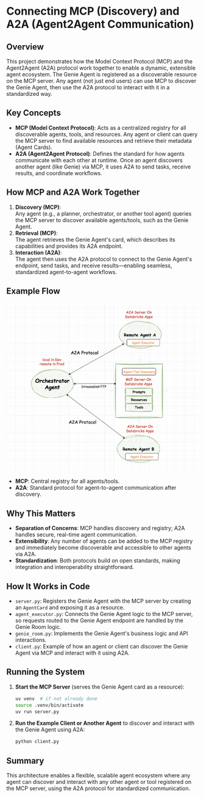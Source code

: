 # Connecting MCP (Discovery) and A2A (Agent2Agent Communication)

## Overview

This project demonstrates how the Model Context Protocol (MCP) and the Agent2Agent (A2A) protocol work together to enable a dynamic, extensible agent ecosystem. The Genie Agent is registered as a discoverable resource on the MCP server. Any agent (not just end users) can use MCP to discover the Genie Agent, then use the A2A protocol to interact with it in a standardized way.

## Key Concepts

- **MCP (Model Context Protocol)**: Acts as a centralized registry for all discoverable agents, tools, and resources. Any agent or client can query the MCP server to find available resources and retrieve their metadata (Agent Cards).
- **A2A (Agent2Agent Protocol)**: Defines the standard for how agents communicate with each other at runtime. Once an agent discovers another agent (like Genie) via MCP, it uses A2A to send tasks, receive results, and coordinate workflows.

## How MCP and A2A Work Together

1. **Discovery (MCP)**:  
   Any agent (e.g., a planner, orchestrator, or another tool agent) queries the MCP server to discover available agents/tools, such as the Genie Agent.
2. **Retrieval (MCP)**:  
   The agent retrieves the Genie Agent's card, which describes its capabilities and provides its A2A endpoint.
3. **Interaction (A2A)**:  
   The agent then uses the A2A protocol to connect to the Genie Agent's endpoint, send tasks, and receive results—enabling seamless, standardized agent-to-agent workflows.

## Example Flow

![](./a2a_mcp.png)

- **MCP**: Central registry for all agents/tools.
- **A2A**: Standard protocol for agent-to-agent communication after discovery.

## Why This Matters

- **Separation of Concerns**: MCP handles discovery and registry; A2A handles secure, real-time agent communication.
- **Extensibility**: Any number of agents can be added to the MCP registry and immediately become discoverable and accessible to other agents via A2A.
- **Standardization**: Both protocols build on open standards, making integration and interoperability straightforward.

## How It Works in Code

- `server.py`: Registers the Genie Agent with the MCP server by creating an `AgentCard` and exposing it as a resource.
- `agent_executor.py`: Connects the Genie Agent logic to the MCP server, so requests routed to the Genie Agent endpoint are handled by the Genie Room logic.
- `genie_room.py`: Implements the Genie Agent's business logic and API interactions.
- `client.py`: Example of how an agent or client can discover the Genie Agent via MCP and interact with it using A2A.

## Running the System

1. **Start the MCP Server** (serves the Genie Agent card as a resource):
   ```sh
   uv venv  # if not already done
   source .venv/bin/activate
   uv run server.py
   ```

2. **Run the Example Client or Another Agent** to discover and interact with the Genie Agent using A2A:
   ```sh
   python client.py
   ```

## Summary

This architecture enables a flexible, scalable agent ecosystem where any agent can discover and interact with any other agent or tool registered on the MCP server, using the A2A protocol for standardized communication.
